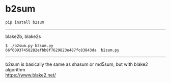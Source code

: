 
# b2sum

```
pip install b2sum
```

---

blake2b, blake2s
```
$ ./b2sum.py b2sum.py
66f60937458282efbb8f7629823e487fc83843da  b2sum.py
```
---

b2sum is basically the same as shasum or md5sum, but with blake2 algorithm   
https://www.blake2.net/



